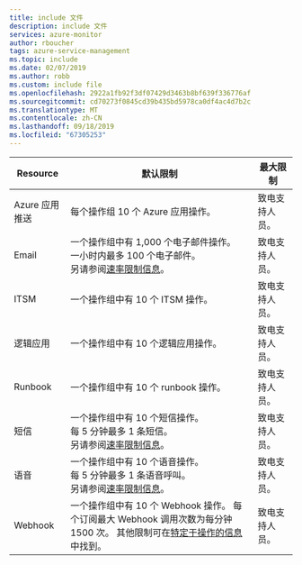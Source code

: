 ```yaml
---
title: include 文件
description: include 文件
services: azure-monitor
author: rboucher
tags: azure-service-management
ms.topic: include
ms.date: 02/07/2019
ms.author: robb
ms.custom: include file
ms.openlocfilehash: 2922a1fb92f3df07429d3463b8bf639f336776af
ms.sourcegitcommit: cd70273f0845cd39b435bd5978ca0df4ac4d7b2c
ms.translationtype: MT
ms.contentlocale: zh-CN
ms.lasthandoff: 09/18/2019
ms.locfileid: "67305253"
---
```

| Resource | 默认限制 | 最大限制 |
| --- | --- | --- |
| Azure 应用推送 | 每个操作组 10 个 Azure 应用操作。 | 致电支持人员。 |
| Email | 一个操作组中有 1,000 个电子邮件操作。<br>一小时内最多 100 个电子邮件。<br>另请参阅[速率限制信息](../articles/azure-monitor/platform/alerts-rate-limiting.md)。 | 致电支持人员。 |
| ITSM | 一个操作组中有 10 个 ITSM 操作。 | 致电支持人员。 | 
| 逻辑应用 | 一个操作组中有 10 个逻辑应用操作。 | 致电支持人员。 |
| Runbook | 一个操作组中有 10 个 runbook 操作。 | 致电支持人员。 |
| 短信 | 一个操作组中有 10 个短信操作。<br>每 5 分钟最多 1 条短信。<br>另请参阅[速率限制信息](../articles/azure-monitor/platform/alerts-rate-limiting.md)。 | 致电支持人员。 |
| 语音 | 一个操作组中有 10 个语音操作。<br>每 5 分钟最多 1 条语音呼叫。<br>另请参阅[速率限制信息](../articles/azure-monitor/platform/alerts-rate-limiting.md)。 | 致电支持人员。 |
| Webhook | 一个操作组中有 10 个 Webhook 操作。  每个订阅最大 Webhook 调用次数为每分钟 1500 次。 其他限制可在[特定于操作的信息](../articles/azure-monitor/platform/action-groups.md#action-specific-information)中找到。  | 致电支持人员。 |
